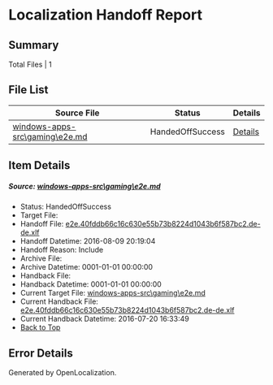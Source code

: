 # <a name='report-top'></a> Localization Handoff Report

## Summary
 Total Files | 1

## File List
 Source File | Status | Details 
 ----------- | ------ | ------- 
 [windows-apps-src\gaming\e2e.md](https://github.com/Microsoft/windows-apps/blob/ebb62a77f5410d03b93721560f584d4eefdbb195/windows-apps-src/gaming/e2e.md) | HandedOffSuccess | [Details](#de9b67a8b65099acca2d849832100b01f61714923459)

## Item Details
##### <a name='de9b67a8b65099acca2d849832100b01f61714923459'></a> Source: [windows-apps-src\gaming\e2e.md](https://github.com/Microsoft/windows-apps/blob/ebb62a77f5410d03b93721560f584d4eefdbb195/windows-apps-src/gaming/e2e.md)
* Status: HandedOffSuccess
* Target File: 
* Handoff File: [e2e.40fddb66c16c630e55b73b8224d1043b6f587bc2.de-de.xlf](https://github.com/Microsoft/WDG.handoff/blob/5f29517d80a22d831316572ead6664be8fa0938b/ol-handoff/Microsoft/windows-apps.de-de/master/e2e.40fddb66c16c630e55b73b8224d1043b6f587bc2.de-de.xlf)
* Handoff Datetime: 2016-08-09 20:19:04
* Handoff Reason: Include
* Archive File: 
* Archive Datetime: 0001-01-01 00:00:00
* Handback File: 
* Handback Datetime: 0001-01-01 00:00:00
* Current Target File: [windows-apps-src\gaming\e2e.md](https://github.com/Microsoft/windows-apps.de-de/blob/6de8cee4ee31a6fa9082108f1a9e7ff09c39e62b/windows-apps-src/gaming/e2e.md)
* Current Handback File: [e2e.40fddb66c16c630e55b73b8224d1043b6f587bc2.de-de.xlf](https://github.com/Microsoft/WDG.handback/blob/2c1ceb1dcd88de90d8169faf0aaddf2807f77d49/ol-handback/Microsoft/windows-apps.de-de/master/e2e.40fddb66c16c630e55b73b8224d1043b6f587bc2.de-de.xlf)
* Current Handback Datetime: 2016-07-20 16:33:49
* [Back to Top](#report-top)


## Error Details

Generated by OpenLocalization.
